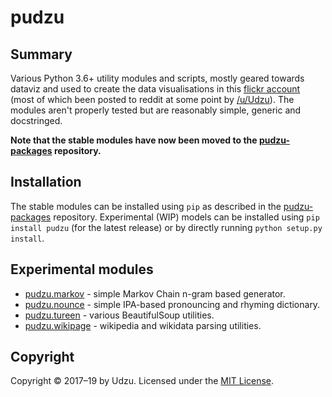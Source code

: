 # pudzu

## Summary

Various Python 3.6+ utility modules and scripts, mostly geared towards dataviz and used to create the data visualisations in this [flickr account](https://www.flickr.com/photos/zarfo/albums) (most of which been posted to reddit at some point by [/u/Udzu](https://www.reddit.com/user/Udzu/)). The modules aren't properly tested but are reasonably simple, generic and docstringed.

**Note that the stable modules have now been moved to the [pudzu-packages](https://github.com/Udzu/pudzu-packages) repository.**

## Installation

The stable modules can be installed using `pip` as described in the [pudzu-packages](https://github.com/Udzu/pudzu-packages) repository. Experimental (WIP) models can be installed using `pip install pudzu` (for the latest release) or by directly running `python setup.py install`.

## Experimental modules

- [pudzu.markov](markov.md) - simple Markov Chain n-gram based generator.
- [pudzu.nounce](nounce.md) - simple IPA-based pronouncing and rhyming dictionary.
- [pudzu.tureen](tureen.md) - various BeautifulSoup utilities.
- [pudzu.wikipage](wikipage.md) - wikipedia and wikidata parsing utilities.

## Copyright

Copyright © 2017–19 by Udzu. Licensed under the [MIT License](LICENSE).
